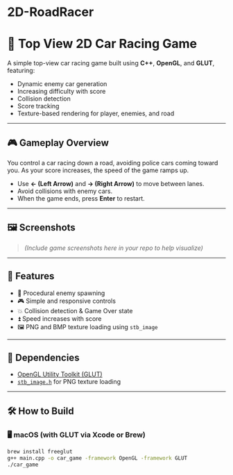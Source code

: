 # 2D-RoadRacer
# 🚗 Top View 2D Car Racing Game

A simple top-view car racing game built using **C++**, **OpenGL**, and **GLUT**, featuring:
- Dynamic enemy car generation
- Increasing difficulty with score
- Collision detection
- Score tracking
- Texture-based rendering for player, enemies, and road

---

## 🎮 Gameplay Overview

You control a car racing down a road, avoiding police cars coming toward you. As your score increases, the speed of the game ramps up.

- Use **← (Left Arrow)** and **→ (Right Arrow)** to move between lanes.
- Avoid collisions with enemy cars.
- When the game ends, press **Enter** to restart.

---

## 🖼️ Screenshots

> *(Include game screenshots here in your repo to help visualize)*

---

## 🧱 Features

- 🔄 Procedural enemy spawning
- 🎮 Simple and responsive controls
- 💥 Collision detection & Game Over state
- ⏫ Speed increases with score
- 🖼️ PNG and BMP texture loading using `stb_image`

---

## 🧰 Dependencies

- [OpenGL Utility Toolkit (GLUT)](https://freeglut.sourceforge.net/)
- [`stb_image.h`](https://github.com/nothings/stb) for PNG texture loading

---

## 🛠️ How to Build

### 🖥️ macOS (with GLUT via Xcode or Brew)

```bash
brew install freeglut
g++ main.cpp -o car_game -framework OpenGL -framework GLUT
./car_game


